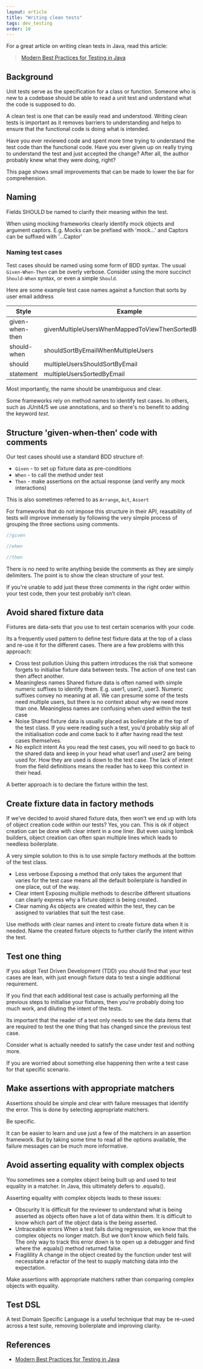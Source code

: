 ```yaml
---
layout: article
title: "Writing clean tests"
tags: dev_testing
order: 10
---
```

For a great article on writing clean tests in Java, read this article:

> [Modern Best Practices for Testing in Java][modern_best_practices_testing_java]

## Background

Unit tests serve as the specification for a class or function. Someone who is new to a codebase should be able to read a unit test and understand what the code is supposed to do.

A clean test is one that can be easily read and understood. Writing clean tests is important as it removes barriers to understanding and helps to ensure that the functional code is doing what is intended.

Have you ever reviewed code and spent more time trying to understand the test code than the functional code. Have you ever given up on really trying to understand the test and just accepted the change? After all, the author probably knew what they were doing, right?

This page shows small improvements that can be made to lower the bar for comprehension.

## Naming

Fields SHOULD be named to clarify their meaning within the test.

When using mocking frameworks clearly identify mock objects and argument captors. E.g. Mocks can be prefixed with 'mock...' and Captors can be suffixed with '...Captor'

### Naming test cases

Test cases should be named using some form of BDD syntax. The usual `Given-When-Then` can be overly verbose. Consider using the more succinct `Should-When` syntax, or even a simple `Should`.

Here are some example test case names against a function that sorts by user email address

| Style | Example |
| ----- | ------- |
| given-when-then | givenMultipleUsersWhenMappedToViewThenSortedByEmail |
| should-when | shouldSortByEmailWhenMultipleUsers |
| should | multipleUsersShouldSortByEmail |
| statement | multipleUsersSortedByEmail |

Most importantly, the name should be unambiguous and clear.

Some frameworks rely on method names to identify test cases. In others, such as JUnit4/5 we use annotations, and so there's no benefit to adding the keyword _test_.

## Structure 'given-when-then' code with comments

Our test cases should use a standard BDD structure of:

* `Given` - to set up fixture data as pre-conditions
* `When` - to call the method under test
* `Then` - make assertions on the actual response (and verify any mock interactions)

This is also sometimes referred to as `Arrange`, `Act`, `Assert`

For frameworks that do not impose this structure in their API, reasability of tests will improve immensely by following the very simple process of grouping the three sections using comments.

```java
//given

//when

//then
```

There is no need to write anything beside the comments as they are simply delimiters. The point is to show the clean structure of your test.

If you're unable to add just these three comments in the right order within your test code, then your test probably isn’t clean.

## Avoid shared fixture data

Fixtures are data-sets that you use to test certain scenarios with your code.

Its a frequently used pattern to define test fixture data at the top of a class and re-use it for the different cases. There are a few problems with this approach:

* Cross test pollution
  Using this pattern introduces the risk that someone forgets to initialise fixture data between tests. The action of one test can then affect another.
* Meaningless names
  Shared fixture data is often named with simple numeric suffixes to identify them. E.g. user1, user2, user3.
  Numeric suffixes convey no meaning at all. We can presume some of the tests need multiple users, but there is no context about why we need more than one.
  Meaningless names are confusing when used within the test case
* Noise
  Shared fixture data is usually placed as boilerplate at the top of the test class.
  If you were reading such a test, you'd probably skip all of the initialisation code and come back to it after having read the test cases themselves.
* No explicit intent
  As you read the test cases, you will need to go back to the shared data and keep in your head what user1 and user2 are being used for. How they are used is down to the test case. The lack of intent from the field definitions means the reader has to keep this context in their head.

A better approach is to declare the fixture within the test.

## Create fixture data in factory methods

If we’ve decided to avoid shared fixture data, then won’t we end up with lots of object creation code within our tests? Yes, you can. This is ok if object creation can be done with clear intent in a one liner. But even using lombok builders, object creation can often span multiple lines which leads to needless boilerplate.

A very simple solution to this is to use simple factory methods at the bottom of the test class.

* Less verbose
  Exposing a method that only takes the argument that varies for the test case means all the default boilerplate is handled in one place, out of the way.
* Clear intent
  Exposing multiple methods to describe different situations can clearly express why a fixture object is being created.
* Clear naming
  As objects are created within the test, they can be assigned to variables that suit the test case.

Use methods with clear names and intent to create fixture data when it is needed.
Name the created fixture objects to further clarify the intent within the test.

## Test one thing

If you adopt Test Driven Development (TDD) you should find that your test cases are lean, with just enough fixture data to test a single additional requirement.

If you find that each additional test case is actually performing all the previous steps to initialise your fixtures, then you're probably doing too much work, and diluting the intent of the tests.

Its important that the reader of a test only needs to see the data items that are required to test the one thing that has changed since the previous test case.

Consider what is actually needed to satisfy the case under test and nothing more.

If you are worried about something else happening then write a test case for that specific scenario.

## Make assertions with appropriate matchers

Assertions should be simple and clear with failure messages that identify the error. This is done by selecting appropriate matchers.

Be specific.

It can be easier to learn and use just a few of the matchers in an assertion framework. But by taking some time to read all the options available, the failure messages can be much more informative.

## Avoid asserting equality with complex objects

You sometimes see a complex object being built up and used to test equality in a matcher. In Java, this ultimately defers to .equals().

Asserting equality with complex objects leads to these issues:

* Obscurity
  It is difficult for the reviewer to understand what is being asserted as objects often have a lot of data within them. It is difficult to know which part of the object data is the being asserted.
* Untraceable errors
  When a test fails during regression, we know that the complex objects no longer match. But we don’t know which field fails. The only way to track this error down is to open up a debugger and find where the .equals() method returned false.
* Fragilility
  A change in the object created by the function under test will necessitate a refactor of the test to supply matching data into the expectation.

Make assertions with appropriate matchers rather than comparing complex objects with equality.

## Test DSL

A test Domain Specific Language is a useful technique that may be re-used across a test suite, removing boilerplate and improving clarity.

## References

* [Modern Best Practices for Testing in Java][modern_best_practices_testing_java]

[modern_best_practices_testing_java]: <https://phauer.com/2019/modern-best-practices-testing-java/>
